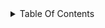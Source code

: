 <details>
  <summary>Table Of Contents</summary>
  1. [About The Project](#about-the-project)
      - [Built With](#built-with)
</details>
